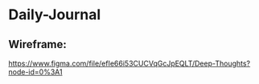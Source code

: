 # Daily-Journal


## Wireframe:

https://www.figma.com/file/efIe66i53CUCVqGcJpEQLT/Deep-Thoughts?node-id=0%3A1
